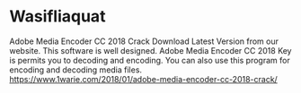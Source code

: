 # Wasifliaquat
Adobe Media Encoder CC 2018 Crack Download Latest Version from our website. This software is  well designed. Adobe Media Encoder CC 2018 Key is permits you to decoding and encoding. You can also use this program for encoding and decoding media files. 
https://www.1warie.com/2018/01/adobe-media-encoder-cc-2018-crack/
